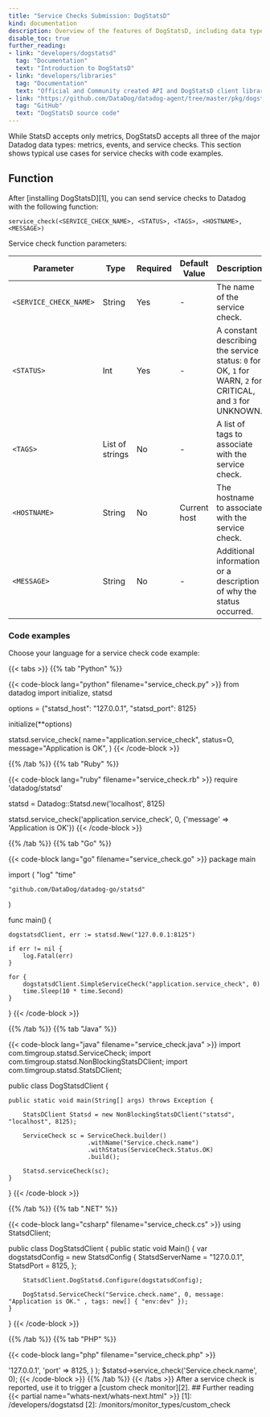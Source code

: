 ```yaml
---
title: "Service Checks Submission: DogStatsD"
kind: documentation
description: Overview of the features of DogStatsD, including data types and tagging.
disable_toc: true
further_reading:
- link: "developers/dogstatsd"
  tag: "Documentation"
  text: "Introduction to DogStatsD"
- link: "developers/libraries"
  tag: "Documentation"
  text: "Official and Community created API and DogStatsD client libraries"
- link: "https://github.com/DataDog/datadog-agent/tree/master/pkg/dogstatsd"
  tag: "GitHub"
  text: "DogStatsD source code"
---
```


While StatsD accepts only metrics, DogStatsD accepts all three of the major Datadog data types: metrics, events, and service checks. This section shows typical use cases for service checks with code examples.

## Function

After [installing DogStatsD][1], you can send service checks to Datadog with the following function:

```text
service_check(<SERVICE_CHECK_NAME>, <STATUS>, <TAGS>, <HOSTNAME>, <MESSAGE>)
```

Service check function parameters:

| Parameter              | Type            | Required | Default Value | Description                                                                                                |
|------------------------|-----------------|----------|---------------|------------------------------------------------------------------------------------------------------------|
| `<SERVICE_CHECK_NAME>` | String          | Yes      | -             | The name of the service check.                                                                             |
| `<STATUS>`             | Int             | Yes      | -             | A constant describing the service status: `0` for OK, `1` for WARN, `2` for CRITICAL, and `3` for UNKNOWN. |
| `<TAGS>`               | List of strings | No       | -             | A list of tags to associate with the service check.                                                        |
| `<HOSTNAME>`           | String          | No       | Current host  | The hostname to associate with the service check.                                                          |
| `<MESSAGE>`            | String          | No       | -             | Additional information or a description of why the status occurred.                                        |

### Code examples

Choose your language for a service check code example:

{{< tabs >}}
{{% tab "Python" %}}

{{< code-block lang="python" filename="service_check.py" >}}
from datadog import initialize, statsd

options = {"statsd_host": "127.0.0.1", "statsd_port": 8125}

initialize(**options)

statsd.service_check(
    name="application.service_check",
    status=O,
    message="Application is OK",
)
{{< /code-block >}}

{{% /tab %}}
{{% tab "Ruby" %}}

{{< code-block lang="ruby" filename="service_check.rb" >}}
require 'datadog/statsd'

statsd = Datadog::Statsd.new('localhost', 8125)

statsd.service_check('application.service_check', 0, {'message' => 'Application is OK'})
{{< /code-block >}}

{{% /tab %}}
{{% tab "Go" %}}

{{< code-block lang="go" filename="service_check.go" >}}
package main

import (
	"log"
	"time"

	"github.com/DataDog/datadog-go/statsd"
)

func main() {

	dogstatsdClient, err := statsd.New("127.0.0.1:8125")

	if err != nil {
		log.Fatal(err)
	}

	for {
		dogstatsdClient.SimpleServiceCheck("application.service_check", 0)
		time.Sleep(10 * time.Second)
	}
}
{{< /code-block >}}

{{% /tab %}}
{{% tab "Java" %}}

{{< code-block lang="java" filename="service_check.java" >}}
import com.timgroup.statsd.ServiceCheck;
import com.timgroup.statsd.NonBlockingStatsDClient;
import com.timgroup.statsd.StatsDClient;

public class DogStatsdClient {

    public static void main(String[] args) throws Exception {

        StatsDClient Statsd = new NonBlockingStatsDClient("statsd", "localhost", 8125);

        ServiceCheck sc = ServiceCheck.builder()
                          .withName("Service.check.name")
                          .withStatus(ServiceCheck.Status.OK)
                          .build();

        Statsd.serviceCheck(sc);
    }
}
{{< /code-block >}}

{{% /tab %}}
{{% tab ".NET" %}}

{{< code-block lang="csharp" filename="service_check.cs" >}}
using StatsdClient;

public class DogStatsdClient
{
    public static void Main()
    {
        var dogstatsdConfig = new StatsdConfig
        {
            StatsdServerName = "127.0.0.1",
            StatsdPort = 8125,
        };

        StatsdClient.DogStatsd.Configure(dogstatsdConfig);

        DogStatsd.ServiceCheck("Service.check.name", 0, message: "Application is OK." , tags: new[] { "env:dev" });
    }
}
{{< /code-block >}}

{{% /tab %}}
{{% tab "PHP" %}}

{{< code-block lang="php" filename="service_check.php" >}}
<?php

require __DIR__ . '/vendor/autoload.php';

use DataDog\DogStatsd;

$statsd = new DogStatsd(
    array('host' => '127.0.0.1',
          'port' => 8125,
     )
  );

$statsd->service_check('Service.check.name', 0);
{{< /code-block >}}

{{% /tab %}}
{{< /tabs >}}

After a service check is reported, use it to trigger a [custom check monitor][2].

## Further reading

{{< partial name="whats-next/whats-next.html" >}}

[1]: /developers/dogstatsd
[2]: /monitors/monitor_types/custom_check
